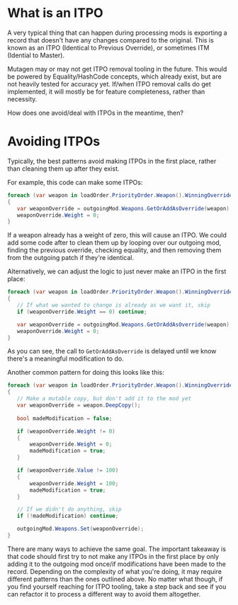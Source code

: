 # What is an ITPO
A very typical thing that can happen during processing mods is exporting a record that doesn't have any changes compared to the original.  This is known as an ITPO (Identical to Previous Override), or sometimes ITM (Idential to Master).

Mutagen may or may not get ITPO removal tooling in the future.  This would be powered by Equality/HashCode concepts, which already exist, but are not heavily tested for accuracy yet.  If/when ITPO removal calls do get implemented, it will mostly be for feature completeness, rather than necessity.

How does one avoid/deal with ITPOs in the meantime, then?

# Avoiding ITPOs

Typically, the best patterns avoid making ITPOs in the first place, rather than cleaning them up after they exist.

For example, this code can make some ITPOs:
```cs
foreach (var weapon in loadOrder.PriorityOrder.Weapon().WinningOverrides())
{
   var weaponOverride = outgoingMod.Weapons.GetOrAddAsOverride(weapon);
   weaponOverride.Weight = 0;
}
```
If a weapon already has a weight of zero, this will cause an ITPO.  We could add some code after to clean them up by looping over our outgoing mod, finding the previous override, checking equality, and then removing them from the outgoing patch if they're identical.

Alternatively, we can adjust the logic to just never make an ITPO in the first place:
```cs
foreach (var weapon in loadOrder.PriorityOrder.Weapon().WinningOverrides())
{
   // If what we wanted to change is already as we want it, skip
   if (weaponOverride.Weight == 0) continue;

   var weaponOverride = outgoingMod.Weapons.GetOrAddAsOverride(weapon);
   weaponOverride.Weight = 0;
}
```
As you can see, the call to `GetOrAddAsOverride` is delayed until we know there's a meaningful modification to do.

Another common pattern for doing this looks like this:
```cs
foreach (var weapon in loadOrder.PriorityOrder.Weapon().WinningOverrides())
{
   // Make a mutable copy, but don't add it to the mod yet
   var weaponOverride = weapon.DeepCopy();
   
   bool madeModification = false;

   if (weaponOverride.Weight != 0)
   {
       weaponOverride.Weight = 0;
       madeModification = true;
   }

   if (weaponOverride.Value != 100)
   {
       weaponOverride.Weight = 100;
       madeModification = true;
   }

   // If we didn't do anything, skip
   if (!madeModification) continue;

   outgoingMod.Weapons.Set(weaponOverride);
}
```

There are many ways to achieve the same goal.  The important takeaway is that code should first try to not make any ITPOs in the first place by only adding it to the outgoing mod once/if modifications have been made to the record.  Depending on the complexity of what you're doing, it may require different patterns than the ones outlined above.  No matter what though, if you find yourself reaching for ITPO tooling, take a step back and see if you can refactor it to process a different way to avoid them altogether.
